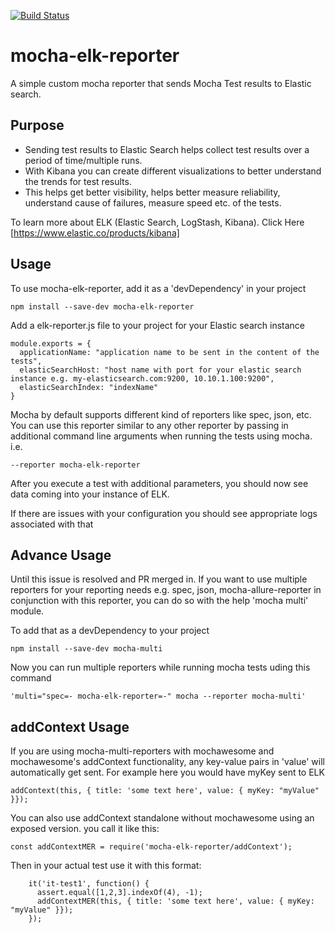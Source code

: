 [![Build Status](https://travis-ci.com/mpahuja/mocha-elk-reporter.svg?branch=master)](https://travis-ci.com/mpahuja/mocha-elk-reporter)

# mocha-elk-reporter
A simple custom mocha reporter that sends Mocha Test results to Elastic search.

## Purpose

 - Sending test results to Elastic Search helps collect test results over a period of time/multiple runs.
 - With Kibana you can create different visualizations to better understand the trends for test results.
 - This helps get better visibility, helps better measure reliability, understand cause of failures, measure speed etc. of the tests.


To learn more about ELK (Elastic Search, LogStash, Kibana). Click Here [https://www.elastic.co/products/kibana]

## Usage

To use mocha-elk-reporter, add it as a 'devDependency' in your project

```shell
npm install --save-dev mocha-elk-reporter
```

Add a elk-reporter.js file to your project for your Elastic search instance

```
module.exports = {
  applicationName: "application name to be sent in the content of the tests",
  elasticSearchHost: "host name with port for your elastic search instance e.g. my-elasticsearch.com:9200, 10.10.1.100:9200",
  elasticSearchIndex: "indexName"
}
```

Mocha by default supports different kind of reporters like spec, json, etc.
You can use this reporter similar to any other reporter by passing in additional command line arguments when running the tests using mocha. i.e.

```
--reporter mocha-elk-reporter
```

After you execute a test with additional parameters, you should now see data coming into your instance of ELK.

If there are issues with your configuration you should see appropriate logs associated with that

## Advance Usage

Until this issue is resolved and PR merged in.
If you want to use multiple reporters for your reporting needs e.g. spec, json, mocha-allure-reporter in conjunction with this reporter, you can do so with the help 'mocha multi' module.

To add that as a devDependency to your project

```shell
npm install --save-dev mocha-multi
```

Now you can run multiple reporters while running mocha tests uding this command

```shell
'multi="spec=- mocha-elk-reporter=-" mocha --reporter mocha-multi'
```

## addContext Usage

If you are using mocha-multi-reporters with mochawesome and mochawesome's addContext functionality, any key-value pairs in 'value' will automatically get sent. For example here you would have myKey sent to ELK
```
addContext(this, { title: 'some text here', value: { myKey: "myValue" }}); 
```

You can also use addContext standalone without mochawesome using an exposed version. you call it like this: 
```
const addContextMER = require('mocha-elk-reporter/addContext');
```
Then in your actual test use it with this format:
```
    it('it-test1', function() {
      assert.equal([1,2,3].indexOf(4), -1);
      addContextMER(this, { title: 'some text here', value: { myKey: "myValue" }});
    });
```
